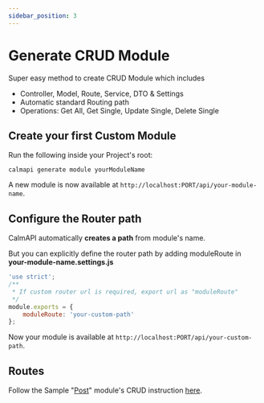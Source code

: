 ```yaml
---
sidebar_position: 3
---
```


# Generate CRUD Module

Super easy method to create CRUD Module which includes

- Controller, Model, Route, Service, DTO & Settings
- Automatic standard Routing path
- Operations: Get All, Get Single, Update Single, Delete Single

## Create your first Custom Module

Run the following inside your Project's root:

```shell
calmapi generate module yourModuleName
```

A new module is now available at `http://localhost:PORT/api/your-module-name`.

## Configure the Router path

CalmAPI automatically **creates a path** from module's name.

But you can explicitly define the router path by adding moduleRoute in **your-module-name.settings.js**

```javascript title="your-module-name/your-module-name.settings.js"
'use strict';
/**
 * If custom router url is required, export url as "moduleRoute"
 */
module.exports = {
    moduleRoute: 'your-custom-path'
};

```
Now your module is available at `http://localhost:PORT/api/your-custom-path`.

## Routes

Follow the Sample "[Post](/docs/guide/built-in-modules#post)" module's CRUD instruction [here](/docs/guide/built-in-modules#post).
